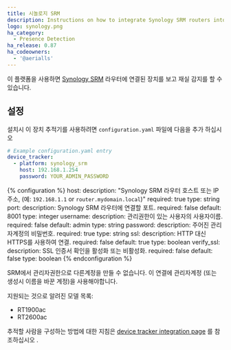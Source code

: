```yaml
---
title: 시놀로지 SRM
description: Instructions on how to integrate Synology SRM routers into Home Assistant.
logo: synology.png
ha_category:
  - Presence Detection
ha_release: 0.87
ha_codeowners:
  - '@aerialls'
---
```


이 플랫폼을 사용하면 [Synology SRM](https://www.synology.com/en-us/srm) 라우터에 연결된 장치를 보고 재실 감지를 할 수 있습니다.

## 설정

설치시 이 장치 추적기를 사용하려면 `configuration.yaml` 파일에 다음을 추가 하십시오

```yaml
# Example configuration.yaml entry
device_tracker:
  - platform: synology_srm
    host: 192.168.1.254
    password: YOUR_ADMIN_PASSWORD
```

{% configuration %}
host:
  description: "Synology SRM 라우터 호스트 또는 IP 주소, (예: `192.168.1.1` or `router.mydomain.local`)"
  required: true
  type: string
port:
  description: Synology SRM 라우터에 연결할 포트.
  required: false
  default: 8001
  type: integer
username:
  description: 관리권한이 있는 사용자의 사용자이름.
  required: false
  default: admin
  type: string
password:
  description: 주어진 관리자계정의 비밀번호.
  required: true
  type: string
ssl:
  description: HTTP 대신 HTTPS를 사용하여 연결.
  required: false
  default: true
  type: boolean
verify_ssl:
  description: SSL 인증서 확인을 활성화 또는 비활성화.
  required: false
  default: false
  type: boolean
{% endconfiguration %}

SRM에서 관리자권한으로 다른계정을 만들 수 없습니다. 이 연결에 관리자계정 (또는 생성시 이름을 바꾼 계정)을 사용해야합니다.

지원되는 것으로 알려진 모델 목록:

- RT1900ac
- RT2600ac

추적할 사람을 구성하는 방법에 대한 지침은 [device tracker integration page](/integrations/device_tracker/) 를 참조하십시오 .